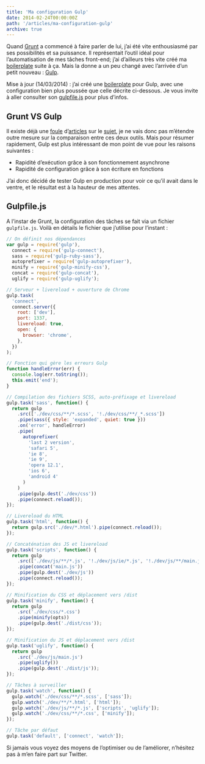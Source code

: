 ```yaml
---
title: 'Ma configuration Gulp'
date: 2014-02-24T00:00:00Z
path: '/articles/ma-configuration-gulp'
archive: true
---
```


Quand [Grunt](http://gruntjs.com/) a commencé à faire parler de lui, j’ai été vite enthousiasmé par ses possibilités et sa puissance. Il représentait l’outil idéal pour l’automatisation de mes tâches front-end; j’ai d’ailleurs très vite créé ma [boilerplate](/fox-bp) suite à ça. Mais la donne a un peu changé avec l’arrivée d’un petit nouveau : [Gulp](http://gulpjs.com/).

<p class="info">Mise à jour (14/03/2014) : j’ai créé une <a href="https://github.com/eskiiss/FOX-Boilerplate-2">boilerplate</a> pour Gulp, avec une configuration bien plus poussée que celle décrite ci-dessous. Je vous invite à aller consulter son <a href="https://github.com/eskiiss/FOX-Boilerplate-2/blob/master/gulpfile.js">gulpfile.js</a> pour plus d’infos.</p>

## Grunt VS Gulp

Il existe déjà une [foule](http://www.100percentjs.com/just-like-grunt-gulp-browserify-now/) d’[articles](http://jaysoo.ca/2014/01/27/gruntjs-vs-gulpjs/) sur le [sujet](http://www.insertafter.com/articles-gulp_vs_grunt.html), je ne vais donc pas m’étendre outre mesure sur la comparaison entre ces deux outils. Mais pour résumer rapidement, Gulp est plus intéressant de mon point de vue pour les raisons suivantes :

- Rapidité d’exécution grâce à son fonctionnement asynchrone
- Rapidité de configuration grâce à son écriture en fonctions

J’ai donc décidé de tester Gulp en production pour voir ce qu’il avait dans le ventre, et le résultat est à la hauteur de mes attentes.

## Gulpfile.js

A l’instar de Grunt, la configuration des tâches se fait via un fichier `gulpfile.js`. Voilà en détails le fichier que j’utilise pour l’instant :

```js
// On définit nos dépendances
var gulp = require('gulp'),
  connect = require('gulp-connect'),
  sass = require('gulp-ruby-sass'),
  autoprefixer = require('gulp-autoprefixer'),
  minify = require('gulp-minify-css'),
  concat = require('gulp-concat'),
  uglify = require('gulp-uglify');

// Serveur + livereload + ouverture de Chrome
gulp.task(
  'connect',
  connect.server({
    root: ['dev'],
    port: 1337,
    livereload: true,
    open: {
      browser: 'chrome',
    },
  })
);

// Fonction qui gère les erreurs Gulp
function handleError(err) {
  console.log(err.toString());
  this.emit('end');
}

// Compilation des fichiers SCSS, auto-préfixage et livereload
gulp.task('sass', function() {
  return gulp
    .src(['./dev/css/**/*.scss', '!./dev/css/**/_*.scss'])
    .pipe(sass({ style: 'expanded', quiet: true }))
    .on('error', handleError)
    .pipe(
      autoprefixer(
        'last 2 version',
        'safari 5',
        'ie 8',
        'ie 9',
        'opera 12.1',
        'ios 6',
        'android 4'
      )
    )
    .pipe(gulp.dest('./dev/css'))
    .pipe(connect.reload());
});

// Livereload du HTML
gulp.task('html', function() {
  return gulp.src('./dev/*.html').pipe(connect.reload());
});

// Concaténation des JS et livereload
gulp.task('scripts', function() {
  return gulp
    .src(['./dev/js/**/*.js', '!./dev/js/ie/*.js', '!./dev/js/**/main.js'])
    .pipe(concat('main.js'))
    .pipe(gulp.dest('./dev/js'))
    .pipe(connect.reload());
});

// Minification du CSS et déplacement vers /dist
gulp.task('minify', function() {
  return gulp
    .src('./dev/css/*.css')
    .pipe(minify(opts))
    .pipe(gulp.dest('./dist/css'));
});

// Minification du JS et déplacement vers /dist
gulp.task('uglify', function() {
  return gulp
    .src('./dev/js/main.js')
    .pipe(uglify())
    .pipe(gulp.dest('./dist/js'));
});

// Tâches à surveiller
gulp.task('watch', function() {
  gulp.watch('./dev/css/**/*.scss', ['sass']);
  gulp.watch('./dev/**/*.html', ['html']);
  gulp.watch('./dev/js/**/*.js', ['scripts', 'uglify']);
  gulp.watch('./dev/css/**/*.css', ['minify']);
});

// Tâche par défaut
gulp.task('default', ['connect', 'watch']);
```

Si jamais vous voyez des moyens de l’optimiser ou de l’améliorer, n’hésitez pas à m’en faire part sur Twitter.

